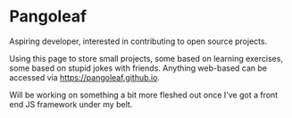# Pangoleaf

Aspiring developer, interested in contributing to open source projects.

Using this page to store small projects, some based on learning exercises, some based on stupid jokes with friends. Anything web-based can be accessed via https://pangoleaf.github.io.

Will be working on something a bit more fleshed out once I've got a front end JS framework under my belt.
